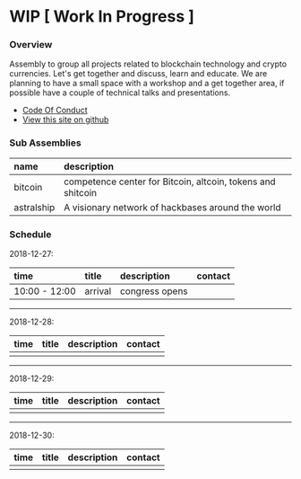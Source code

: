 # WIP [ Work In Progress ]

### Overview

Assembly to group all projects related to blockchain technology and crypto currencies. 
Let's get together and discuss, learn and educate. We are planning to have a small space with
a workshop and a get together area, if possible have a couple of technical talks and presentations.

* [Code Of Conduct](code_of_conduct.md)
* [View this site on github](https://github.com/35c3-blockchain-asm/35c3-blockchain-asm.github.io)


### Sub Assemblies

| name | description |
|:-----|:------------|
| bitcoin | competence center for Bitcoin, altcoin, tokens and shitcoin |
| astralship | A visionary network of hackbases around the world |

### Schedule

2018-12-27:

| time   | title | description | contact |
|:---|:---|:---|:---|
| 10:00 - 12:00 | arrival | congress opens |   |

---
2018-12-28:

| time   | title | description | contact |
|:---|:---|:---|:---|
|    |    |    |    |

---
2018-12-29:

| time   | title | description | contact |
|:---|:---|:---|:---|
|    |    |    |    |

---
2018-12-30:

| time   | title | description | contact |
|:---|:---|:---|:---|
|    |    |    |    |


